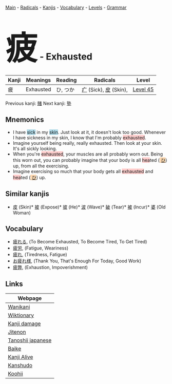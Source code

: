 <style> bigfont {font-size: 100px}</style>
[Main](../index.md) -
[Radicals](../radicals.md) -
[Kanjis](../kanjis.md) -
[Vocabulary](../vocabulary.md) -
[Levels](../levels.md) -
[Grammar](../grammar.md)
# <bigfont> 疲</bigfont> - Exhausted 

| Kanji | Meanings | Reading | Radicals | Level |
| --- | --- | --- | --- | --- |
| 疲 | Exhausted | ひ, つか | [疒](../radicals/疒.md) (Sick), [皮](../radicals/皮.md) (Skin),  | [Level 45](../levels/wk_level45.md) |

Previous kanji: [賭](賭.md) Next kanji: [塾](塾.md) 

## Mnemonics
 * I have <span style="background-color:#ADD8E6"> sick</span> in my <span style="background-color:#ADD8E6"> skin</span>. Just look at it, it doesn't look too good. Whenever I have sickness in my skin, I know that I'm probably <span style="background-color:#ffcccb"> exhausted</span>.
* Imagine yourself being really, really exhausted. Then look at your skin. It's all sickly looking.
* When you're <span style="background-color:#ffcccb"> exhausted</span>, your muscles are all probably worn out. Being this worn out, you can probably imagine that your body is all <span style="background-color:#ffcccb"> hea</span>ted (<span style="background-color:#fed8b1"> [ひ](https://jisho.org/search/ひ)</span>) up, from all the exercising.
* Imagine exercising so much that your body gets all <span style="background-color:#ffcccb"> exhausted</span> and <span style="background-color:#ffcccb"> hea</span>ted (<span style="background-color:#fed8b1"> [ひ](https://jisho.org/search/ひ)</span>) up.


## Similar kanjis
 * [皮](皮.md) (Skin)* [披](披.md) (Expose)* [彼](彼.md) (He)* [波](波.md) (Wave)* [破](破.md) (Tear)* [被](被.md) (Incur)* [婆](婆.md) (Old Woman)


## Vocabulary
 * [疲れる](../vocabulary/疲.md), (To Become Exhausted, To Become Tired, To Get Tired)
* [疲労](../vocabulary/疲.md), (Fatigue, Weariness)
* [疲れ](../vocabulary/疲.md), (Tiredness, Fatigue)
* [お疲れ様](../vocabulary/疲.md), (Thank You, That's Enough For Today, Good Work)
* [疲弊](../vocabulary/疲.md), (Exhaustion, Impoverishment)



## Links 

| Webpage |
| --- |
| [Wanikani          ](https://www.wanikani.com/kanji/疲) |
| [Wiktionary        ](https://en.wiktionary.org/wiki/疲) |
| [Kanji damage      ](http://www.kanjidamage.com/kanji/search?utf8=✓&q=疲) |
| [Jitenon           ](https://jitenon.com/kanji/疲) |
| [Tanoshii japanese ](https://www.tanoshiijapanese.com/dictionary/kanji.cfm?k=疲) |
| [Baike             ](https://baike.baidu.com/item/疲) |
| [Kanji Alive       ](https://app.kanjialive.com/疲) |
| [Kanshudo          ](https://www.kanshudo.com/searchmn?q=疲) |
| [Koohii            ](https://kanji.koohii.com/study/kanji/疲) |
